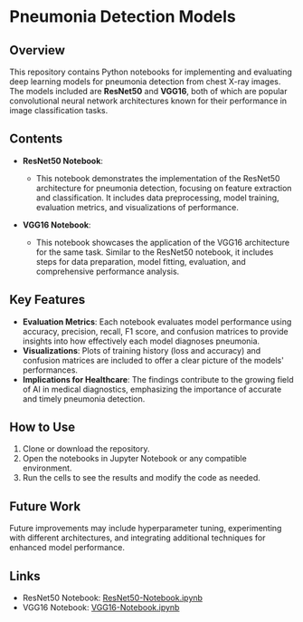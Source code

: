 # Pneumonia Detection Models

## Overview
This repository contains Python notebooks for implementing and evaluating deep learning models for pneumonia detection from chest X-ray images. The models included are **ResNet50** and **VGG16**, both of which are popular convolutional neural network architectures known for their performance in image classification tasks.

## Contents
- **ResNet50 Notebook**: 
  - This notebook demonstrates the implementation of the ResNet50 architecture for pneumonia detection, focusing on feature extraction and classification. It includes data preprocessing, model training, evaluation metrics, and visualizations of performance.

- **VGG16 Notebook**: 
  - This notebook showcases the application of the VGG16 architecture for the same task. Similar to the ResNet50 notebook, it includes steps for data preparation, model fitting, evaluation, and comprehensive performance analysis.

## Key Features
- **Evaluation Metrics**: Each notebook evaluates model performance using accuracy, precision, recall, F1 score, and confusion matrices to provide insights into how effectively each model diagnoses pneumonia.
- **Visualizations**: Plots of training history (loss and accuracy) and confusion matrices are included to offer a clear picture of the models' performances.
- **Implications for Healthcare**: The findings contribute to the growing field of AI in medical diagnostics, emphasizing the importance of accurate and timely pneumonia detection.

## How to Use
1. Clone or download the repository.
2. Open the notebooks in Jupyter Notebook or any compatible environment.
3. Run the cells to see the results and modify the code as needed.

## Future Work
Future improvements may include hyperparameter tuning, experimenting with different architectures, and integrating additional techniques for enhanced model performance.

## Links
- ResNet50 Notebook: [ResNet50-Notebook.ipynb](link-to-your-resnet-notebook)
- VGG16 Notebook: [VGG16-Notebook.ipynb](link-to-your-vgg-notebook)
